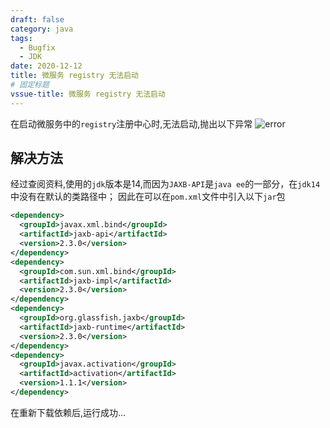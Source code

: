 ```yaml
---
draft: false
category: java
tags:
  - Bugfix
  - JDK
date: 2020-12-12
title: 微服务 registry 无法启动
# 固定标题
vssue-title: 微服务 registry 无法启动
---
```

在启动微服务中的`registry`注册中心时,无法启动,抛出以下异常
![error](~@img/java/jdk/2020-12-12-JAXB_API01.png)

## 解决方法
经过查阅资料,使用的`jdk`版本是14,而因为`JAXB-API`是`java ee`的一部分，在`jdk14`中没有在默认的类路径中；
因此在可以在`pom.xml`文件中引入以下`jar`包
```xml
<dependency>
  <groupId>javax.xml.bind</groupId>
  <artifactId>jaxb-api</artifactId>
  <version>2.3.0</version>
</dependency>
<dependency>
  <groupId>com.sun.xml.bind</groupId>
  <artifactId>jaxb-impl</artifactId>
  <version>2.3.0</version>
</dependency>
<dependency>
  <groupId>org.glassfish.jaxb</groupId>
  <artifactId>jaxb-runtime</artifactId>
  <version>2.3.0</version>
</dependency>
<dependency>
  <groupId>javax.activation</groupId>
  <artifactId>activation</artifactId>
  <version>1.1.1</version>
</dependency>
```
在重新下载依赖后,运行成功...